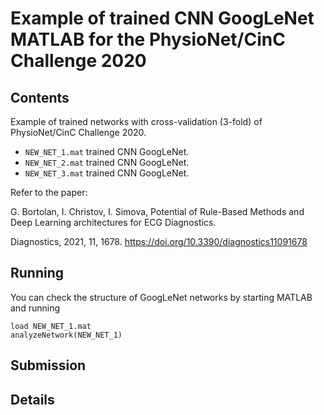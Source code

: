 # Example of trained CNN GoogLeNet MATLAB for the PhysioNet/CinC Challenge 2020

## Contents

Example of trained networks with cross-validation (3-fold) of PhysioNet/CinC Challenge 2020.



* `NEW_NET_1.mat` trained CNN GoogLeNet.
* `NEW_NET_2.mat` trained CNN GoogLeNet.
* `NEW_NET_3.mat` trained CNN GoogLeNet.

 Refer to the paper:
 
G. Bortolan, I. Christov, I. Simova, Potential of Rule-Based Methods and  Deep Learning architectures for ECG Diagnostics.

Diagnostics, 2021, 11, 1678.   https://doi.org/10.3390/diagnostics11091678





## Running

You can check the structure of GoogLeNet networks by starting MATLAB and running

    load NEW_NET_1.mat
    analyzeNetwork(NEW_NET_1)


## Submission



## Details

